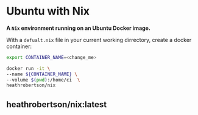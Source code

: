 # Ubuntu with Nix
__A `Nix` environment running on an Ubuntu Docker image.__


With a `defualt.nix` file in your current working dirrectory, create a docker container:

```bash
export CONTAINER_NAME=<change_me>
```

```bash
docker run -it \
--name ${CONTAINER_NAME} \
--volume $(pwd):/home/ci  \
heathrobertson/nix
```


## heathrobertson/nix:latest



